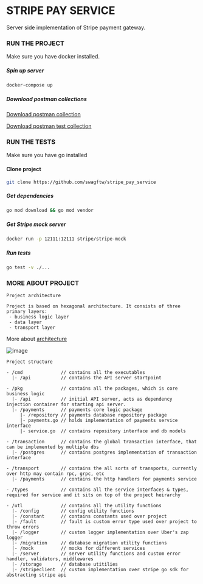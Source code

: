 # STRIPE PAY SERVICE


Server side implementation of Stripe payment gateway.

### RUN THE PROJECT

Make sure you have docker installed.

##### Spin up server

```bash
docker-compose up
```

##### Download postman collections

[Download postman collection](https://www.getpostman.com/collections/e63b9ec893946fcc55df)

[Download postman test collection](https://www.getpostman.com/collections/5afac639f2c0f2d4b593)

### RUN THE TESTS

Make sure you have go installed

#### Clone project

```bash
git clone https://github.com/swagftw/stripe_pay_service
```

##### Get dependencies

```bash
go mod download && go mod vendor
```

##### Get Stripe mock server

```bash
docker run -p 12111:12111 stripe/stripe-mock
```

##### Run tests

```bash
go test -v ./...
```

### MORE ABOUT PROJECT
`Project architecture`

```
Project is based on hexagonal architecture. It consists of three primary layers:
 - business logic layer
 - data layer
 - transport layer
```
More about [architecture](https://netflixtechblog.com/ready-for-changes-with-hexagonal-architecture-b315ec967749)

![image](https://miro.medium.com/max/1400/1*NfFzI7Z-E3ypn8ahESbDzw.png "hey")

`Project structure`

```
- /cmd              // contains all the executables
  |- /api           // contains the API server startpoint
  
- /pkg              // contains all the packages, which is core business logic
  |- /api           // initial API server, acts as dependency injection container for starting api server.
  |- /payments      // payments core logic package
     |- /repository // payments database repository package
     |- payments.go // holds implementation of payments service interface
     |- service.go  // contains repository interface and db models
       
- /transaction      // contains the global transaction interface, that can be implemented by multiple dbs
  |- /postgres      // contains postgres implementation of transaction interface
  
- /transport        // contains the all sorts of transports, currently over http may contain rpc, grpc, etc
  |- /payments      // contains the http handlers for payments service
    
- /types            // contains all the service interfaces & types, required for service and it sits on top of the project heirarchy
 
- /utl              // contains all the utility functions
  |- /config        // config utility functions
  |- /constant      // contains constants used over project
  |- /fault         // fault is custom error type used over project to throw errors 
  |- /logger        // custom logger implementation over Uber's zap logger
  |- /migration     // database migration utility functions
  |- /mock          // mocks for different services
  |- /server        // server utility functions and custom error handler, validators, middlewares     
  |- /storage       // database utitilies
  |- /stripeclient  // custom implementation over stripe go sdk for abstracting stripe api
```
